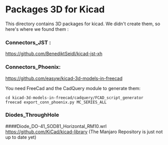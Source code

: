 # Packages 3D for Kicad
This directory contains 3D packages for kicad.
We didn't create them, so here's where we found them :

### Connectors_JST :
https://github.com/BenediktSeidl/kicad-jst-xh

### Connectors_Phoenix:
https://github.com/easyw/kicad-3d-models-in-freecad

You need FreeCad and the CadQuery module to generate them:

    cd kicad-3d-models-in-freecad/cadquery/FCAD_script_generator
    freecad export_conn_phoenix.py MC_SERIES_ALL

### Diodes_ThroughHole
####Diode_DO-41_SOD81_Horizontal_RM10.wrl
https://github.com/KiCad/kicad-library
(The Manjaro Repository is just not up to date yet)
